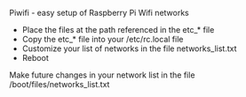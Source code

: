Piwifi - easy setup of Raspberry Pi Wifi networks

* Place the files at the path referenced in the etc_* file
* Copy the etc_* file into your /etc/rc.local file
* Customize your list of networks in the file networks_list.txt
* Reboot


Make future changes in your network list in the file /boot/files/networks_list.txt
